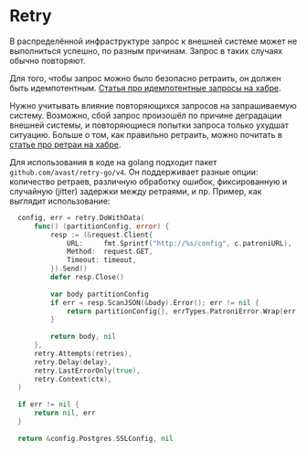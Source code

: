 # Retry

В распределённой инфраструктуре запрос к внешней системе может не выполниться успешно, по разным причинам. Запрос в таких случаях обычно повторяют.

Для того, чтобы запрос можно было безопасно ретраить, он должен быть идемпотентным. [Статья про идемпотентные запросы на хабре](https://habr.com/ru/companies/yandex/articles/442762/).

Нужно учитывать влияние повторяющихся запросов на запрашиваемую систему. Возможно, сбой запрос произошёл по причине деградации внешней системы, и повторяющиеся попытки запроса только ухудшат ситуацию. Больше о том, как правильно ретраить, можно почитать в [статье про ретраи на хабре](https://habr.com/ru/companies/yandex/articles/762678/).

Для использования в коде на golang подходит пакет `github.com/avast/retry-go/v4`. Он поддерживает разные опции: количество ретраев, различную обработку ошибок, фиксированную и случайную (jitter) задержки между ретраями, и пр. Пример, как выглядит использование:

```go
  config, err = retry.DoWithData(
      func() (partitionConfig, error) {
          resp := (&request.Client{
              URL:     fmt.Sprintf("http://%s/config", c.patroniURL),
              Method:  request.GET,
              Timeout: timeout,
          }).Send()
          defer resp.Close()
  
          var body partitionConfig
          if err = resp.ScanJSON(&body).Error(); err != nil {
              return partitionConfig{}, errTypes.PatroniError.Wrap(err, "couldn't load patroni config")
          }
  
          return body, nil
      },
      retry.Attempts(retries),
      retry.Delay(delay),
      retry.LastErrorOnly(true),
      retry.Context(ctx),
  )
  
  if err != nil {
      return nil, err
  }
  
  return &config.Postgres.SSLConfig, nil
```
